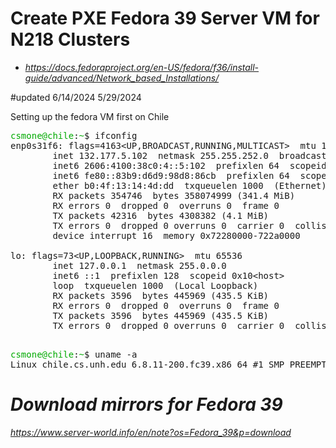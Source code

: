 # Create PXE Fedora 39 Server VM for N218 Clusters

- _https://docs.fedoraproject.org/en-US/fedora/f36/install-guide/advanced/Network_based_Installations/_

#updated 6/14/2024
5/29/2024

Setting up the fedora VM first on Chile
<pre><font color="#00AA00">csmone@chile</font>:<font color="#00AA00">~</font>$ ifconfig
enp0s31f6: flags=4163&lt;UP,BROADCAST,RUNNING,MULTICAST&gt;  mtu 1500
        inet 132.177.5.102  netmask 255.255.252.0  broadcast 132.177.7.255
        inet6 2606:4100:38c0:4::5:102  prefixlen 64  scopeid 0x0&lt;global&gt;
        inet6 fe80::83b9:d6d9:98d8:86cb  prefixlen 64  scopeid 0x20&lt;link&gt;
        ether b0:4f:13:14:4d:dd  txqueuelen 1000  (Ethernet)
        RX packets 354746  bytes 358074999 (341.4 MiB)
        RX errors 0  dropped 0  overruns 0  frame 0
        TX packets 42316  bytes 4308382 (4.1 MiB)
        TX errors 0  dropped 0 overruns 0  carrier 0  collisions 0
        device interrupt 16  memory 0x72280000-722a0000  

lo: flags=73&lt;UP,LOOPBACK,RUNNING&gt;  mtu 65536
        inet 127.0.0.1  netmask 255.0.0.0
        inet6 ::1  prefixlen 128  scopeid 0x10&lt;host&gt;
        loop  txqueuelen 1000  (Local Loopback)
        RX packets 3596  bytes 445969 (435.5 KiB)
        RX errors 0  dropped 0  overruns 0  frame 0
        TX packets 3596  bytes 445969 (435.5 KiB)
        TX errors 0  dropped 0 overruns 0  carrier 0  collisions 0

</pre>

<pre><font color="#00AA00">csmone@chile</font>:<font color="#00AA00">~</font>$ uname -a
Linux chile.cs.unh.edu 6.8.11-200.fc39.x86_64 #1 SMP PREEMPT_DYNAMIC Sun May 26 20:05:41 UTC 2024 x86_64 GNU/Linux
</pre>


# *Download mirrors for Fedora 39*
_https://www.server-world.info/en/note?os=Fedora_39&p=download_

